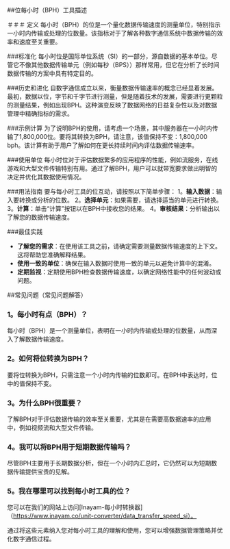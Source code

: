 ##位每小时（BPH）工具描述

＃＃＃ 定义
每小时（BPH）的位是一个量化数据传输速度的测量单位，特别指示一小时内传输或处理的位数量。该指标对于了解各种数字通信系统中数据传输的效率和速度至关重要。

###标准化
每小时位是国际单位系统（SI）的一部分，源自数据的基本单位。尽管它不像其他数据传输单元（例如每秒（BPS））那样常用，但它在分析了长时间数据传输的方案中具有特定目的。

###历史和进化
自数字通信成立以来，衡量数据传输速率的概念已经显着发展。最初，数据以位，字节和千字节进行测量，但是随着技术的发展，需要进行更颗粒的测量结果，例如出现BPH。这种演变反映了数据网络的日益复杂性以及对数据管理中精确指标的需求。

###示例计算
为了说明BPH的使用，请考虑一个场景，其中服务器在一小时内传输了1,800,000位。要将其转换为BPH，请注意，该值保持不变：1,800,000 bph。该计算有助于用户了解如何在更长持续时间内评估数据传输速率。

###使用单位
每小时位对于评估数据繁多的应用程序的性能，例如流服务，在线游戏和大型文件传输特别有用。通过了解BPH，用户可以就带宽要求做出明智的决定并优化其数据使用情况。

###用法指南
要与每小时工具的位互动，请按照以下简单步骤：
1。**输入数据**：输入要转换或分析的位数。
2。**选择单元**：如果需要，请选择适当的单元进行转换。
3。**计算**：单击“计算”按钮以在BPH中接收您的结果。
4。**审核结果**：分析输出以了解您的数据传输速度。

###最佳实践
-  **了解您的需求**：在使用该工具之前，请确定需要测量数据传输速度的上下文。这将帮助您准确解释结果。
-  **使用一致的单位**：确保在输入数据时使用一致的单元以避免计算中的混淆。
-  **定期监视**：定期使用BPH检查数据传输速度，以确定网络性能中的任何波动或问题。

##常见问题（常见问题解答）

### 1。每小时有点（BPH）？
每小时（BPH）是一个测量单位，表明在一小时内传输或处理的位数量，从而深入了解数据传输速度。

### 2。如何将位转换为BPH？
要将位转换为BPH，只需注意一个小时内传输的位数即可。在BPH中表达时，位中的值保持不变。

### 3。为什么BPH很重要？
了解BPH对于评估数据传输的效率至关重要，尤其是在需要高数据速率的应用中，例如视频流和大型文件传输。

### 4。我可以将BPH用于短期数据传输吗？
尽管BPH主要用于长期数据分析，但在一个小时内汇总时，它仍然可以为短期数据传输提供宝贵的见解。

### 5。我在哪里可以找到每小时工具的位？
您可以在我们的网站上访问[Inayam-每小时转换器]（https://www.inayam.co/unit-converter/data_transfer_speed_si）。

通过将这些元素纳入您对每小时工具的理解和使用，您可以增强数据管理策略并优化数字通信过程。